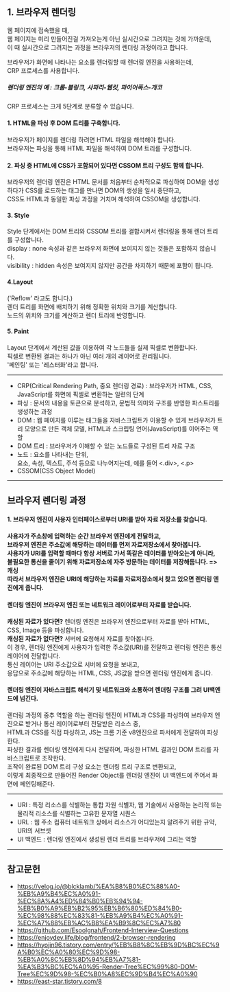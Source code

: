 <h2>1. 브라우저 렌더링</h2>

웹 페이지에 접속했을 때,<br/>
웹 페이지는 미리 만들어진걸 가져오는게 아닌 실시간으로 그려지는 것에 가까운데,<br/>
이 때 실시간으로 그려지는 과정을 브라우저의 렌더링 과정이라고 합니다.

브라우저가 화면에 나타나는 요소를 렌더링할 때 렌더링 엔진을 사용하는데,<br/>
CRP 프로세스를 사용합니다.

<h5>렌더링 엔진의 예 : 크롬-블링크, 사파리-웹킷, 파이어폭스-개코</h5>

CRP 프로세스는 크게 5단계로 분류할 수 있습니다.

<h4>1. HTML을 파싱 후 DOM 트리를 구축합니다.</h4>

브라우저가 페이지를 렌더링 하려면 HTML 파일을 해석해야 합니다.<br/>
브라우저는 파싱을 통해 HTML 파일을 해석하여 DOM 트리를 구성합니다.

<h4>2. 파싱 중 HTML에 CSS가 포함되어 있다면 CSSOM 트리 구성도 함께 합니다.</h4>

브라우저의 렌더링 엔진은 HTML 문서를 처음부터 순차적으로 파싱하여 DOM을 생성하다가 CSS를 로드하는 태그를 만나면 DOM의 생성을 일시 중단하고,<br/>
CSS도 HTML과 동일한 파싱 과정을 거치며 해석하여 CSSOM을 생성합니다.

<h4>3. Style</h4>
Style 단계에서는 DOM 트리와 CSSOM 트리를 결합시켜서 렌더링을 통해 렌더 트리를 구성합니다.<br/>
display : none 속성과 같은 브라우저 화면에 보여지지 않는 것들은 포함하지 않습니다.<br/>
visibility : hidden 속성은 보여지지 않지만 공간을 차지하기 때문에 포함이 됩니다.

<h4>4.Layout</h4>
('Reflow' 라고도 합니다.)<br/>
렌더 트리를 화면에 배치하기 위해 정확한 위치와 크기를 계산합니다.<br/>
노드의 위치와 크기를 계산하고 렌더 트리에 반영합니다.

<h4>5. Paint</h4>
Layout 단계에서 계산된 값을 이용하여 각 노드들을 실제 픽셀로 변환합니다.<br/>
픽셀로 변환된 결과는 하나가 아닌 여러 개의 레이어로 관리됩니다.<br/>
'페인팅' 또는 '레스터화'라고 합니다.

---

- CRP(Critical Rendering Path, 중요 렌더링 경로) : 브라우저가 HTML, CSS, JavaScript를 화면에 픽셀로 변환하는 일련의 단계</br>
- 파싱 : 문서의 내용을 토큰으로 분석하고, 문법적 의미와 구조를 반영한 파스트리를 생성하는 과정</br>
- DOM : 웹 페이지를 이루는 태그들을 자바스크립트가 이용할 수 있게 브라우저가 트리 모양으로 만든 객체 모델, HTML과 스크립팅 언어(JavaScript)를 이어주는 역할<br/>
- DOM 트리 : 브라우저가 이해할 수 있는 노드들로 구성된 트리 자료 구조<br/>
- 노드 : 요소를 나타내는 단위, <br/>
  요소, 속성, 텍스트, 주석 등으로 나누어지는데, 예를 들어 <.div>, <.p><br/>
- CSSOM(CSS Object Model)

---

<h2>브라우저 렌더링 과정</h2>
<h4>1. 브라우저 엔진이 사용자 인터페이스로부터 URI를 받아 자료 저장소를 찾습니다.<h4>

사용자가 주소창에 입력하는 순간 브라우저 엔진에게 전달하고,<br/>
브라우저 엔진은 주소값에 해당하는 데이터를 먼저 자료저장소에서 찾아봅니다.<br/>
사용자가 URI를 입력할 때마다 항상 서버로 가서 똑같은 데이터를 받아오는게 아니라,<br/>
불필요한 통신을 줄이기 위해 자료저장소에 자주 방문하는 데이터를 저장해둡니다. => 캐싱<br/>
따라서 브라우저 엔진은 URI에 해당하는 자료를 자료저장소에서 찾고 있으면 렌더링 엔진에게 줍니다.

<h4>렌더링 엔진이 브라우저 엔진 또는 네트워크 레이어로부터 자료를 받습니다.</h4>

**캐싱된 자료가 있다면?** 렌더링 엔진은 브라우저 엔진으로부터 자료를 받아 HTML, CSS, Image 등을 파싱합니다.<br/>
**캐싱된 자료가 없다면?** 서버에 요청해서 자료를 찾아봅니다.<br/>
이 경우, 렌더링 엔진에게 사용자가 입력한 주소값(URI)를 전달하고 렌더링 엔진은 통신 레이어에 전달합니다.<br/>
통신 레이어는 URI 주소값으로 서버에 요청을 보내고,<br/>
응답으로 주소값에 해당하는 HTML, CSS, JS값을 받으면 렌더링 엔진에게 줍니다.

<h4>렌더링 엔진이 자바스크립트 해석기 및 네트워크와 소통하며 렌더링 구조를 그려 UI백엔드에 넘긴다.</h4>
렌더링 과정의 중추 역할을 하는 렌더링 엔진이 HTML과 CSS를 파싱하여 브라우저 엔진으로 받거나 통신 레이어로부터 전달받은 리소스 중,<br/>
HTML과 CSS를 직접 파싱하고, JS는 크롬 기준 v8엔진으로 파서에게 전달하여 파싱한다.<br/>
파싱한 결과를 렌더링 엔진에게 다시 전달하며, 파싱한 HTML 결과인 DOM 트리를 자바스크립트로 조작한다.<br/>
조작이 완료된 DOM 트리 구성 요소는 렌더링 트리 구조로 변환되고,<br/>
이렇게 최종적으로 만들어진 Render Object를 렌더링 엔진이 UI 백엔드에 주어서 화면에 페인팅해준다.<br/>

---

- URI : 특정 리소스를 식별하는 통합 자원 식별자, 웹 기술에서 사용하는 논리적 또는 물리적 리소스를 식별하는 고유한 문자열 시퀀스<br/>
- URL : 웹 주소 컴퓨터 네트워크 상에서 리소스가 어디있는지 알려주기 위한 규약, URI의 서브셋<br/>
- UI 백엔드 : 렌더링 엔진에서 생성된 렌더 트리를 브라우저에 그리는 역할

---

<h2>참고문헌</h2>

- https://velog.io/@blcklamb/%EA%B8%B0%EC%88%A0-%EB%A9%B4%EC%A0%91-%EC%8A%A4%ED%84%B0%EB%94%94-%EB%B0%A9%EB%B2%95%EB%B6%80%ED%84%B0-%EC%98%88%EC%83%81-%EB%A9%B4%EC%A0%91-%EC%A7%88%EB%AC%B8%EA%B9%8C%EC%A7%80
  <br/>
- https://github.com/Esoolgnah/Frontend-Interview-Questions
  <br/>
- https://enjoydev.life/blog/frontend/2-browser-rendering
  <br/>
- https://hyojin96.tistory.com/entry/%EB%B8%8C%EB%9D%BC%EC%9A%B0%EC%A0%80%EC%9D%98-%EB%A0%8C%EB%8D%94%EB%A7%81-%EA%B3%BC%EC%A0%95-Render-Tree%EC%99%80-DOM-Tree%EC%9D%98-%EC%B0%A8%EC%9D%B4%EC%A0%90
  <br/>
- https://east-star.tistory.com/8
  <br/>

<!-- <h2>렌더링의 원리를 이해해야 되는 이유는?</h2>

**성능 최적화:** 렌더링 프로세스를 이해하면 성능을 최적화하는 방법을 파악할 수 있습니다.<br/>
불필요한 레이아웃 계산이나 페인트 작업을 줄이는 등의 방법을 통해 웹 페이지의 성능을 향상시킬 수 있습니다.<br/>

**크로스 브라우징:** 각 각 브라우저는 렌더링 엔진을 가지고 있으며, 이러한 엔진은 각각 다른 렌더링 규칙을 가지고 있습니다.<br/>
렌더링의 원리를 이해하면 각 브라우저에서 어떻게 페이지가 표시되는지 이해하고 크로스 브라우징 이슈를 해결할 수 있습니다.<br/>

**디자인 결정:** 웹 페이지의 디자인을 결정할 때 렌더링 프로세스를 고려해야 합니다. <br/>
예를 들어, 어떤 요소가 먼저 표시되어야 하는지, 어떤 CSS 속성이 성능에 미치는 영향 등을 고려해야 합니다.<br/>

**웹 성능 향상:** 웹 성능은 사용자 경험에 직접적으로 영향을 미칩니다. <br/>
웹 페이지가 빠르게 로드되고 렌더링되면 사용자는 페이지를 더 즐겁게 사용할 수 있습니다. <br/>
따라서 렌더링 프로세스를 이해하고 성능을 최적화하여 사용자의 만족도를 높일 수 있습니다.<br/>

**디버깅:** 웹 페이지가 예상대로 렌더링되지 않을 때 디버깅하는 것은 중요합니다. <br/>
렌더링 프로세스를 이해하면 레이아웃 문제, 스타일 충돌 등의 문제를 신속하게 해결할 수 있습니다.<br/>

**새로운 기술 이해:** 웹 기술은 지속적으로 발전하고 있습니다. <br/>
새로운 CSS 기능이나 웹 API가 출시될 때마다 해당 기능이 어떻게 렌더링되고 동작하는지 이해하는 것이 중요합니다.<br/>

---

- 크로스 브라우징 : 웹 페이지 제작 시 모든 브라우저에서 깨지지 않고 의도한 대로 올바르게(호환성) 나오게 하는 작업<br>
- 디버깅 : 모든 소프트웨어에서 소스 코드의 오류 또는 버그를 찾아서 수정하는 과정

---

<h2>브라우저 렌더링의 최적화 방법</h2>

**리플로우:** 스타일 단계에서 구성되는 렌더 트리는 자바스크립트에 의해 DOM 트리, CSSOM 트리가 변경될 때 다시 재구성됩니다. <br>
DOM이 추가/삭제되거나 요소에 기하적인 영향(높이, 넓이, 위치)을 주는 CSS 속성 값을 변경하는 경우, 렌더 트리가 다시 재구성되는 것입니다.<br>
즉, 레이아웃부터 이후 과정을 다시 수행하며 이것을 **리플로우** 라고 합니다. <br>

**리페인트:** 리플로우는 요소에 기하적인 영향을 주는 CSS 속성 값을 변경할 때 발생한다고 했는데, 반대로 영향을 주지 않는 CSS 속성값을 변경하면 레이아웃 과정을 건너뜁니다.<br/>
즉 background-color, visibility와 같이 레이아웃에는 영향을 주지 않는 스타일 속성이 변경되면, 이는 페인트부터 수행하기에 '리페인트' 라고 합니다.<br/> -->
